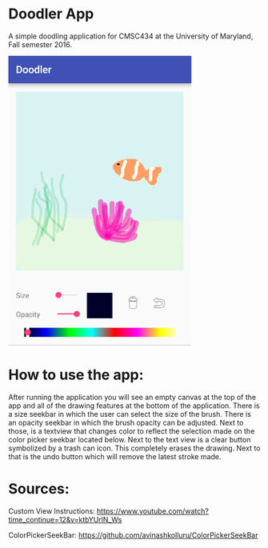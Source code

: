 # Doodler App
A simple doodling application for CMSC434 at the University of Maryland, Fall semester 2016.

<img src="https://github.com/andysoto/CMSC434DoodlerApp/blob/master/doodler.PNG"/>

# How to use the app:

After running the application you will see an empty canvas at the top of the app and all of the drawing features at the bottom of the application. There is a size seekbar in which the user can select the size of the brush. There is an opacity seekbar in which the brush opacity can be adjusted. Next to those, is a textview that changes color to reflect the selection made on the color picker seekbar located below. Next to the text view is a clear button symbolized by a trash can icon. This completely erases the drawing. Next to that is the undo button which will remove the latest stroke made. 

# Sources:

Custom View Instructions: https://www.youtube.com/watch?time_continue=12&v=ktbYUrlN_Ws

ColorPickerSeekBar: https://github.com/avinashkolluru/ColorPickerSeekBar


